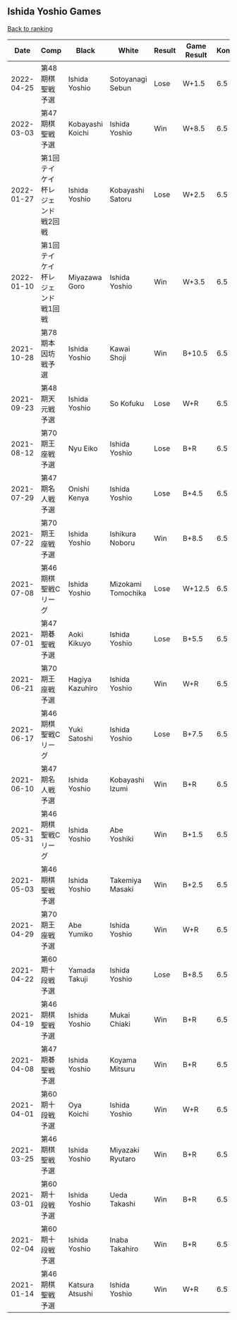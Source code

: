 ## Ishida Yoshio Games

[Back to ranking](../../index.md)




| **Date** | **Comp** | **Black** | **White** | **Result** | **Game Result** | **Komi** | **Rating** | **Diff** | 
| --- | --- | --- | --- | --- | --- | --- | --- | --- |
| 2022-04-25 | 第48期棋聖戦予選 | Ishida Yoshio | Sotoyanagi Sebun | Lose | W+1.5 | 6.5 | 2693 | -140 | 
| 2022-03-03 | 第47期棋聖戦予選 | Kobayashi Koichi | Ishida Yoshio | Win | W+8.5 | 6.5 | 2833 | 119 | 
| 2022-01-27 | 第1回テイケイ杯レジェンド戦2回戦 | Ishida Yoshio | Kobayashi Satoru | Lose | W+2.5 | 6.5 | 2714 | -35 | 
| 2022-01-10 | 第1回テイケイ杯レジェンド戦1回戦 | Miyazawa Goro | Ishida Yoshio | Win | W+3.5 | 6.5 | 2749 | 138 | 
| 2021-10-28 | 第78期本因坊戦予選 | Ishida Yoshio | Kawai Shoji | Win | B+10.5 | 6.5 | 2611 | -89 | 
| 2021-09-23 | 第48期天元戦予選 | Ishida Yoshio | So Kofuku | Lose | W+R | 6.5 | 2700 | -66 | 
| 2021-08-12 | 第70期王座戦予選 | Nyu Eiko | Ishida Yoshio | Lose | B+R | 6.5 | 2766 | -2 | 
| 2021-07-29 | 第47期名人戦予選 | Onishi Kenya | Ishida Yoshio | Lose | B+4.5 | 6.5 | 2768 | 8 | 
| 2021-07-22 | 第70期王座戦予選 | Ishida Yoshio | Ishikura Noboru | Win | B+8.5 | 6.5 | 2760 | 44 | 
| 2021-07-08 | 第46期棋聖戦Cリーグ | Ishida Yoshio | Mizokami Tomochika | Lose | W+12.5 | 6.5 | 2716 | -4 | 
| 2021-07-01 | 第47期碁聖戦予選 | Aoki Kikuyo | Ishida Yoshio | Lose | B+5.5 | 6.5 | 2720 | 17 | 
| 2021-06-21 | 第70期王座戦予選 | Hagiya Kazuhiro | Ishida Yoshio | Win | W+R | 6.5 | 2703 | -47 | 
| 2021-06-17 | 第46期棋聖戦Cリーグ | Yuki Satoshi | Ishida Yoshio | Lose | B+7.5 | 6.5 | 2750 | -87 | 
| 2021-06-10 | 第47期名人戦予選 | Ishida Yoshio | Kobayashi Izumi | Win | B+R | 6.5 | 2837 | 21 | 
| 2021-05-31 | 第46期棋聖戦Cリーグ | Ishida Yoshio | Abe Yoshiki | Win | B+1.5 | 6.5 | 2816 | 137 | 
| 2021-05-03 | 第46期棋聖戦予選  | Ishida Yoshio | Takemiya Masaki | Win | B+2.5 | 6.5 | 2679 | 24 | 
| 2021-04-29 | 第70期王座戦予選 | Abe Yumiko | Ishida Yoshio | Win | W+R | 6.5 | 2655 | -5 | 
| 2021-04-22 | 第60期十段戦予選 | Yamada Takuji | Ishida Yoshio | Lose | B+8.5 | 6.5 | 2660 | -41 | 
| 2021-04-19 | 第46期棋聖戦予選 | Ishida Yoshio | Mukai Chiaki | Win | B+R | 6.5 | 2701 | 40 | 
| 2021-04-08 | 第47期碁聖戦予選 | Ishida Yoshio | Koyama Mitsuru | Win | B+R | 6.5 | 2661 | 9 | 
| 2021-04-01 | 第60期十段戦予選 | Oya Koichi | Ishida Yoshio | Win | W+R | 6.5 | 2652 | 58 | 
| 2021-03-25 | 第46期棋聖戦予選 | Ishida Yoshio | Miyazaki Ryutaro | Win | B+R | 6.5 | 2594 | 133 | 
| 2021-03-01 | 第60期十段戦予選 | Ishida Yoshio | Ueda Takashi | Win | B+R | 6.5 | 2461 | 306 | 
| 2021-02-04 | 第60期十段戦予選 | Ishida Yoshio | Inaba Takahiro | Win | B+R | 6.5 | 2155 | 208 | 
| 2021-01-14 | 第46期棋聖戦予選 | Katsura Atsushi | Ishida Yoshio | Win | W+R | 6.5 | 1947 | missing |




